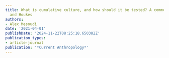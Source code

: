 ```yaml
---
title: What is cumulative culture, and how should it be tested? A comment on Vaesen
  and Houkes
authors:
- Alex Mesoudi
date: '2021-04-01'
publishDate: '2024-11-22T08:25:18.650382Z'
publication_types:
- article-journal
publication: '*Current Anthropology*'
---
```

